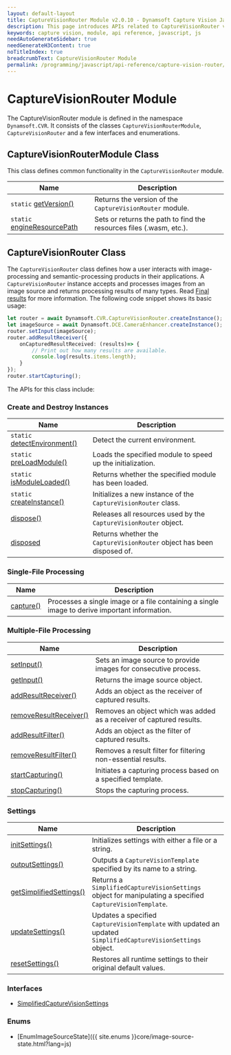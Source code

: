 ```yaml
---
layout: default-layout
title: CaptureVisionRouter Module v2.0.10 - Dynamsoft Capture Vision JavaScript Edition API
description: This page introduces APIs related to CaptureVisionRouter v2.0.10 of Dynamsoft Capture Vision JavaScript Edition as a module.
keywords: capture vision, module, api reference, javascript, js
needAutoGenerateSidebar: true
needGenerateH3Content: true
noTitleIndex: true
breadcrumbText: CaptureVisionRouter Module
permalink: /programming/javascript/api-reference/capture-vision-router/capture-vision-router-module-v2.0.10.html
---
```


# CaptureVisionRouter Module

The CaptureVisionRouter module is defined in the namespace `Dynamsoft.CVR`. It consists of the classes `CaptureVisionRouterModule`, `CaptureVisionRouter` and a few interfaces and enumerations.

## CaptureVisionRouterModule Class

This class defines common functionality in the `CaptureVisionRouter` module.

| Name                                                                                              | Description                                                         |
| ------------------------------------------------------------------------------------------------- | ------------------------------------------------------------------- |
| `static` [getVersion()](./capture-vision-router-module-class-v2.0.10.md#getversion)               | Returns the version of the `CaptureVisionRouter` module.            |
| `static` [engineResourcePath](./capture-vision-router-module-class-v2.0.10.md#engineresourcepath) | Sets or returns the path to find the resources files (.wasm, etc.). |

## CaptureVisionRouter Class

The `CaptureVisionRouter` class defines how a user interacts with image-processing and semantic-processing products in their applications. A `CaptureVisionRouter` instance accepts and processes images from an image source and returns processing results of many types. Read [Final results]({{site.architecture}}output.html#final-results?lang=js) for more information. The following code snippet shows its basic usage:

```typescript
let router = await Dynamsoft.CVR.CaptureVisionRouter.createInstance();
let imageSource = await Dynamsoft.DCE.CameraEnhancer.createInstance();
router.setInput(imageSource);
router.addResultReceiver({
    onCapturedResultReceived: (results)=> {
        // Print out how many results are available.
        console.log(results.items.length);
    }
});
router.startCapturing();
```

The APIs for this class include:

### Create and Destroy Instances

| Name                                                               | Description                                                              |
| ------------------------------------------------------------------ | ------------------------------------------------------------------------ |
| `static` [detectEnvironment()](./instantiate.md#detectenvironment) | Detect the current environment.                                          |
| `static` [preLoadModule()](./instantiate.md#preloadmodule)         | Loads the specified module to speed up the initialization.               |
| `static` [isModuleLoaded()](./instantiate.md#ismoduleloaded)       | Returns whether the specified module has been loaded.                    |
| `static` [createInstance()](./instantiate.md#createinstance)       | Initializes a new instance of the `CaptureVisionRouter` class.           |
| [dispose()](./instantiate.md#dispose)                              | Releases all resources used by the `CaptureVisionRouter` object.         |
| [disposed](./instantiate.md#disposed)                              | Returns whether the `CaptureVisionRouter` object has been disposed of.   |

### Single-File Processing

| Name                                              | Description                                                                                   |
| ------------------------------------------------- | --------------------------------------------------------------------------------------------- |
| [capture()](./single-image-processing.md#capture) | Processes a single image or a file containing a single image to derive important information. |

### Multiple-File Processing

| Name                                                                          | Description                                                          |
| ----------------------------------------------------------------------------- | -------------------------------------------------------------------- |
| [setInput()](./multiple-image-processing.md#setinput)                         | Sets an image source to provide images for consecutive process.      |
| [getInput()](./multiple-image-processing.md#getinput)                         | Returns the image source object.                                     |
| [addResultReceiver()](./multiple-image-processing.md#addresultreceiver)       | Adds an object as the receiver of captured results.                  |
| [removeResultReceiver()](./multiple-image-processing.md#removeresultreceiver) | Removes an object which was added as a receiver of captured results. |
| [addResultFilter()](./multiple-image-processing.md#addresultfilter)           | Adds an object as the filter of captured results.                    |
| [removeResultFilter()](./multiple-image-processing.md#removeresultfilter)     | Removes a result filter for filtering non-essential results.         |
| [startCapturing()](./multiple-image-processing.md#startcapturing)             | Initiates a capturing process based on a specified template.                              |
| [stopCapturing()](./multiple-image-processing.md#stopcapturing)               | Stops the capturing process.                                       |

<!-- | [addImageSourceStateListener()](./multiple-image-processing.md#addimagesourcestatelistener)       | Adds an object that listens to state changes of the image source.     |
| [removeImageSourceStateListener()](./multiple-image-processing.md#removeimagesourcestatelistener) | Removes an object which listens to state changes of the image source. | -->

### Settings

| Name                                                           | Description                                                                                                   |
| -------------------------------------------------------------- | ------------------------------------------------------------------------------------------------------------- |
| [initSettings()](./settings.md#initsettings)                   | Initializes settings with either a file or a string.                                                          |
| [outputSettings()](./settings.md#outputsettings)               | Outputs a `CaptureVisionTemplate` specified by its name to a string.                                          |
| [getSimplifiedSettings()](./settings.md#getsimplifiedsettings) | Returns a `SimplifiedCaptureVisionSettings` object for manipulating a specified `CaptureVisionTemplate`.      |
| [updateSettings()](./settings.md#updatesettings)               | Updates a specified `CaptureVisionTemplate` with updated an updated `SimplifiedCaptureVisionSettings` object. |
| [resetSettings()](./settings.md#resetsettings)                 | Restores all runtime settings to their original default values.                                                                           |

### Interfaces

<!-- * [ImageSourceStateListener](./interfaces/image-source-state-listener.md) -->
* [SimplifiedCaptureVisionSettings](./interfaces/simplified-capture-vision-settings.md)

### Enums

* [EnumImageSourceState]({{ site.enums }}core/image-source-state.html?lang=js)

<!-- 
* [EnumPresetTemplate]({{ site.enums }}capture-vision-router/preset-template.html?lang=js) -->
